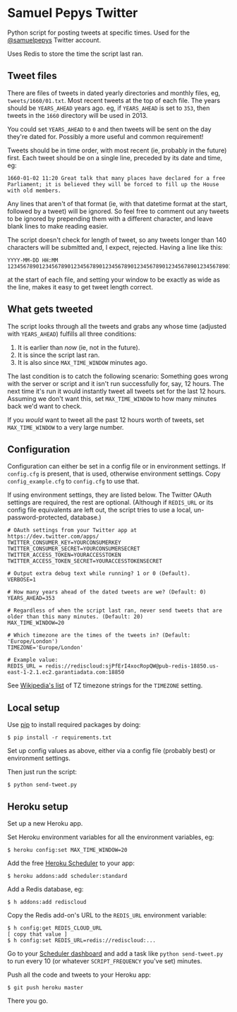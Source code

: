 # Samuel Pepys Twitter

Python script for posting tweets at specific times. Used for the [@samuelpepys](http://twitter.com/samuelpepys) Twitter account.

Uses Redis to store the time the script last ran.


## Tweet files

There are files of tweets in dated yearly directories and monthly files, eg, `tweets/1660/01.txt`. Most recent tweets at the top of each file. The years should be `YEARS_AHEAD` years ago. eg, if `YEARS_AHEAD` is set to `353`, then tweets in the `1660` directory will be used in 2013.

You could set `YEARS_AHEAD` to `0` and then tweets will be sent on the day they're dated for. Possibly a more useful and common requirement!

Tweets should be in time order, with most recent (ie, probably in the future) first. Each tweet should be on a single line, preceded by its date and time, eg:

    1660-01-02 11:20 Great talk that many places have declared for a free Parliament; it is believed they will be forced to fill up the House with old members. 

Any lines that aren't of that format (ie, with that datetime format at the start, followed by a tweet) will be ignored. So feel free to comment out any tweets to be ignored by prepending them with a different character, and leave blank lines to make reading easier.

The script doesn't check for length of tweet, so any tweets longer than 140 characters will be submitted and, I expect, rejected. Having a line like this:

    YYYY-MM-DD HH:MM 12345678901234567890123456789012345678901234567890123456789012345678901234567890123456789012345678901234567890123456789012345678901234567890

at the start of each file, and setting your window to be exactly as wide as the line, makes it easy to get tweet length correct.


## What gets tweeted

The script looks through all the tweets and grabs any whose time (adjusted with `YEARS_AHEAD`) fulfills all three conditions:

1. It is earlier than *now* (ie, not in the future).
2. It is since the script last ran.
3. It is also since `MAX_TIME_WINDOW` minutes ago.

The last condition is to catch the following scenario: Something goes wrong with the server or script and it isn't run successfully for, say, 12 hours. The next time it's run it would instantly tweet all tweets set for the last 12 hours. Assuming we don't want this, set `MAX_TIME_WINDOW` to how many minutes back we'd want to check.

If you *would* want to tweet all the past 12 hours worth of tweets, set `MAX_TIME_WINDOW` to a very large number.


## Configuration 

Configuration can either be set in a config file or in environment settings. If `config.cfg` is present, that is used, otherwise environment settings. Copy `config_example.cfg` to `config.cfg` to use that.

If using environment settings, they are listed below. The Twitter OAuth settings are required, the rest are optional. (Although if `REDIS_URL` or its config file equivalents are left out, the script tries to use a local, un-password-protected, database.)

    # OAuth settings from your Twitter app at https://dev.twitter.com/apps/
    TWITTER_CONSUMER_KEY=YOURCONSUMERKEY
    TWITTER_CONSUMER_SECRET=YOURCONSUMERSECRET
    TWITTER_ACCESS_TOKEN=YOURACCESSTOKEN
    TWITTER_ACCESS_TOKEN_SECRET=YOURACCESSTOKENSECRET

    # Output extra debug text while running? 1 or 0 (Default).
    VERBOSE=1

    # How many years ahead of the dated tweets are we? (Default: 0)
    YEARS_AHEAD=353

    # Regardless of when the script last ran, never send tweets that are older than this many minutes. (Default: 20)
    MAX_TIME_WINDOW=20

    # Which timezone are the times of the tweets in? (Default: 'Europe/London')
    TIMEZONE='Europe/London'

	# Example value:
	REDIS_URL = redis://rediscloud:sjPfErI4xocRopQW@pub-redis-18850.us-east-1-2.1.ec2.garantiadata.com:18850

See [Wikipedia's list](http://en.wikipedia.org/wiki/List_of_tz_database_time_zones) of TZ timezone strings for the `TIMEZONE` setting.


## Local setup

Use [pip](http://www.pip-installer.org/) to install required packages by doing:

    $ pip install -r requirements.txt

Set up config values as above, either via a config file (probably best) or environment settings.

Then just run the script:

    $ python send-tweet.py


## Heroku setup

Set up a new Heroku app.

Set Heroku environment variables for all the environment variables, eg:

    $ heroku config:set MAX_TIME_WINDOW=20

Add the free [Heroku Scheduler](https://addons.heroku.com/scheduler) to your app:

    $ heroku addons:add scheduler:standard

Add a Redis database, eg:

	$ h addons:add rediscloud

Copy the Redis add-on's URL to the `REDIS_URL` environment variable:

	$ h config:get REDIS_CLOUD_URL
	[ copy that value ]
	$ h config:set REDIS_URL=redis://rediscloud:...

Go to your [Scheduler dashboard](https://heroku-scheduler.herokuapp.com/dashboard) and add a task like `python send-tweet.py` to run every 10 (or whatever `SCRIPT_FREQUENCY` you've set) minutes.

Push all the code  and tweets to your Heroku app:

    $ git push heroku master

There you go.




